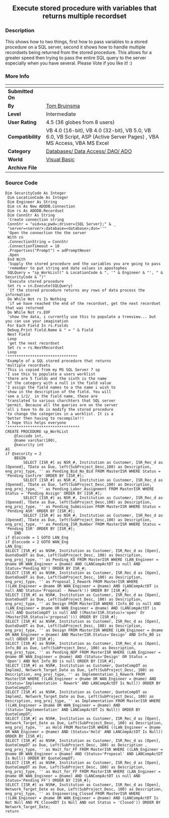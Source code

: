 ﻿<div align="center">

## Execute stored procedure with variables that returns multiple recordset


</div>

### Description

This shows how to two things, first how to pass variables to a stored procedure on a SQL server, second it shows how to handle multiple recordsets being returned from the stored procedure. This allows for a greater speed then trying to pass the entire SQL query to the server especially when you have several. Please Vote if you like it! :)
 
### More Info
 


<span>             |<span>
---                |---
**Submitted On**   |
**By**             |[Tom Bruinsma](https://github.com/Planet-Source-Code/PSCIndex/blob/master/ByAuthor/tom-bruinsma.md)
**Level**          |Intermediate
**User Rating**    |4.5 (36 globes from 8 users)
**Compatibility**  |VB 4\.0 \(16\-bit\), VB 4\.0 \(32\-bit\), VB 5\.0, VB 6\.0, VB Script, ASP \(Active Server Pages\) , VBA MS Access, VBA MS Excel
**Category**       |[Databases/ Data Access/ DAO/ ADO](https://github.com/Planet-Source-Code/PSCIndex/blob/master/ByCategory/databases-data-access-dao-ado__1-6.md)
**World**          |[Visual Basic](https://github.com/Planet-Source-Code/PSCIndex/blob/master/ByWorld/visual-basic.md)
**Archive File**   |[](https://github.com/Planet-Source-Code/tom-bruinsma-execute-stored-procedure-with-variables-that-returns-multiple-recordset__1-23178/archive/master.zip)





### Source Code

```
Dim SecurityCode As Integer
 Dim LocationCode As Integer
 Dim Engineer As String
 Dim cn As New ADODB.Connection
 Dim rs As ADODB.Recordset
 Dim ConnStr As String
 'Create connection string
 ConnStr = "uid=sa;pwd=;driver={SQL Server};" & _
 "server=<server>;database=<database>;dsn=''"
 'Open the connection the the server
 With cn
 .ConnectionString = ConnStr
 .ConnectionTimeout = 10
 .Properties("Prompt") = adPromptNever
 .Open
 End With
 'Supply the stored procedure and the variables you are going to pass
 'remember to put string and date values in apostophes
 SQLQuery = "sp_WorkList(" & LocationCode & ", '" & Engineer & "', " & SecurityCode & ")"
 'Execute stored procedure
 Set rs = cn.Execute(SQLQuery)
 'If the stored procedure returns any rows of data process the information
 Do While Not rs Is Nothing
 'if we have reached the end of the recordset, get the next recordset that was returned
 Do While Not rs.EOF
 'show the data, i currently use this to populate a treeview... but you can use your imagination
 For Each Field In rs.Fields
 Debug.Print Field.Name & " = " & Field
 Next Field
 Loop
 'get the next recordset
 Set rs = rs.NextRecordset
 Loop
'*******************************
'Example of a SQL stored procedure that returns
'multiple recordsets
'This is copied from my MS SQL Server 7 sp
'I use this to populate a users worklist
'there are 5 fields and the sixth is the name
'of the category with a null in the field value
'I assign the field names to a the name i wish to
'show in the description of the field. You will
'see a 1/2/_ in the field name, these are
'translated to various charchters that SQL server
'permit. Because all the queries are on the server
'all i have to do is modify the stored procedure
'to change the categories in a worklist. It is a
'better then having to recompile!!!
'I hope this helps everyone
'********************************
CREATE PROCEDURE sp_WorkList
	@loccode int,
	@name varchar(100),
	@security int
AS
if @security = 2
	BEGIN
		SELECT [ISR_#] as NSR_#, Institution as Customer, ISR_Rec_d as [Opened], TDate as Due, left(SubProject_Desc,100) as Description, eng_proj_type, '' as Pending_Bid_No_Bid FROM MasterISR WHERE Status = 'Pending Confirm' ORDER BY [ISR_#];
		SELECT [ISR_#] as NSR_#, Institution as Customer, ISR_Rec_d as [Opened], TDate as Due, left(SubProject_Desc,100) as Description, eng_proj_type, '' as Pending_Labor_Assignment FROM MasterISR WHERE Status = 'Pending Assign' ORDER BY [ISR_#];
		SELECT [ISR_#] as NSR_#, Institution as Customer, ISR_Rec_d as [Opened], TDate as Due, left(SubProject_Desc,100) as Description, eng_proj_type, '' as Pending_Submission FROM MasterISR WHERE Status = 'Pending ASR' ORDER BY [ISR_#];
		SELECT [ISR_#] as NSR_#, Institution as Customer, ISR_Rec_d as [Opened], TDate as Due, left(SubProject_Desc,100) as Description, eng_proj_type, '' as Pending_ISR_Number FROM MasterISR WHERE Status = 'Pending ISR' ORDER BY [ISR_#];
	END
if @loccode = 1 GOTO LAN_Eng
if @loccode = 2 GOTO WAN_Eng
LAN_Eng:
SELECT [ISR_#] as NSR#, Institution as Customer, ISR_Rec_d as [Open], QuoteDueDT as Due, Left(SubProject_Desc, 100) as Description, eng_proj_type, '' as Pending_KO FROM MasterISR WHERE (LAN_Engineer = @name OR WAN_Engineer = @name) AND (LANCompActDT is null AND Status='Pending KO') ORDER BY ISR_#;
SELECT [ISR_#] as NSR#, Institution as Customer, ISR_Rec_d as [Open], QuoteDueDT as Due, Left(SubProject_Desc, 100) as Description, eng_proj_type, '' as Proposal_1_Rework FROM MasterISR WHERE ((LAN_Engineer = @name OR WAN_Engineer = @name) AND (LANCompActDT is null AND Status='Proposal - Rework')) ORDER BY [ISR_#];
SELECT [ISR_#] as NSR#, Institution as Customer, ISR_Rec_d as [Open], QuoteDueDT as Due, Left(SubProject_Desc, 100) as Description, eng_proj_type, '' as Design FROM MasterISR WHERE (Info_BO is null AND (LAN_Engineer = @name OR WAN_Engineer = @name) AND (LANCompActDT is null AND QuoteCompDT is null AND ((MasterISR.Status)='open' Or (MasterISR.Status)='proposal'))) ORDER BY [ISR_#];
SELECT [ISR_#] as NSR#, Institution as Customer, ISR_Rec_d as [Open], QuoteDueDT as Due, Left(SubProject_Desc, 100) as Description, eng_proj_type, '' as Design FROM MasterISR WHERE (LAN_Engineer = @name OR WAN_Engineer = @name) AND MasterISR.Status='Design' AND Info_BO is null ORDER BY [ISR_#];
SELECT [ISR_#] as NSR#, Institution as Customer, ISR_Rec_d as [Open], Info_BO as Due, Left(SubProject_Desc, 100) as Description, eng_proj_type, '' as Pending_NDP FROM MasterISR WHERE (LAN_Engineer = @name OR WAN_Engineer = @name) AND (Status='Design' OR Status = 'Open') AND Not Info_BO is null ORDER BY [ISR_#];
SELECT [ISR_#] as NSR#, Institution as Customer, QuoteCompDT as Implem2, Network_Target_Date as Due, Left(SubProject_Desc, 100) as Description, eng_proj_type, '' as Implementation_1_Rework FROM MasterISR WHERE ((LAN_Engineer = @name OR WAN_Engineer = @name) AND (Status='Implementation - Rework' AND LANCompActDT Is Null)) ORDER BY QuoteCompDT;
SELECT [ISR_#] as NSR#, Institution as Customer, QuoteCompDT as Implem2, Network_Target_Date as Due, Left(SubProject_Desc, 100) as Description, eng_proj_type, '' as Implementation FROM MasterISR WHERE ((LAN_Engineer = @name OR WAN_Engineer = @name) AND (Status='Implementation' AND LANCompActDT Is Null)) ORDER BY QuoteCompDT;
SELECT [ISR_#] as NSR#, Institution as Customer, ISR_Rec_d as [Open], Network_Target_Date as Due, Left(SubProject_Desc, 100) as Description, eng_proj_type, '' as Hold FROM MasterISR WHERE ((LAN_Engineer = @name OR WAN_Engineer = @name) AND (Status='Hold' AND LANCompActDT Is Null)) ORDER BY [ISR_#];
SELECT [ISR_#] as NSR#, Institution as Customer, ISR_Rec_d as [Open], QuoteCompDT as Due, Left(SubProject_Desc, 100) as Description , eng_proj_type, '' as Wait_for_FF FROM MasterISR WHERE ((LAN_Engineer = @name OR WAN_Engineer = @name) AND (Status='Proposal' AND LANCompActDT Is Null)) ORDER BY QuoteCompDT;
SELECT [ISR_#] as NSR#, Institution as Customer, ISR_Rec_d as [Open], QuoteCompDT as Due, Left(SubProject_Desc, 100) as Description, eng_proj_type, '' as Wait_for_FF FROM MasterISR WHERE (LAN_Engineer = @name OR WAN_Engineer = @name) AND (LANCompActDT is null AND Status='Pending FF') ORDER BY [ISR_#];
SELECT [ISR_#] as NSR#, Institution as Customer, ISR_Rec_d as [Open], Network_Target_Date as Due, Left(SubProject_Desc, 100) as Description, eng_proj_type, '' as Engineering_Closed FROM MasterISR WHERE ((LAN_Engineer = @name OR WAN_Engineer = @name) AND (LANCompActDT Is Not Null AND PE_ClosedDT Is Null AND not Status = 'Closed')) ORDER BY Network_Target_Date;
return
```

